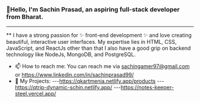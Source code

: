 ### 👋Hello, I'm Sachin Prasad, an aspiring full-stack developer from Bharat.

-----------------------------------------------------------------------------------------

** I have a strong passion for ✨ front-end development ✨ and love creating beautiful, interactive user interfaces. My expertise lies in HTML, CSS, JavaScript, and ReactJs other than that I also have a good grip on backend technology like NodeJs, MongoDB, and PostgreSQL.

- 📫 How to reach me: 
You can reach me via sachingamer97@gmail.com or https://www.linkedin.com/in/sachinprasad99/
- 💼 My Projects:
---https://qkartmenia.netlify.app/products
---https://qtrip-dynamic-schin.netlify.app/
---https://notes-keeper-steel.vercel.app/
